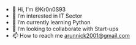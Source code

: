 - 👋 Hi, I’m @Kr0n0S93
- 👀 I’m interested in IT Sector
- 🌱 I’m currently learning Python
- 💞️ I’m looking to collaborate with Start-ups
- 📫 How to reach me arunnick2001@gmail.com
